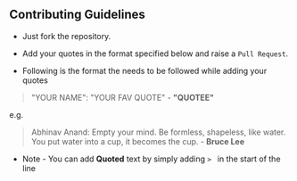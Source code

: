 ## Contributing Guidelines

* Just fork the repository.

* Add your quotes in the format specified below and raise a `Pull Request`.

* Following is the format the needs to be followed while adding your quotes

> "YOUR NAME": "YOUR FAV QUOTE" - **"QUOTEE"**

e.g. 
> Abhinav Anand: Empty your mind. Be formless, shapeless, like water. You put water into a cup, it becomes the cup. - **Bruce Lee**

* Note - You can add **Quoted** text by simply adding ``> `` in the start of the line